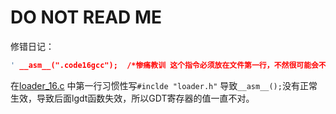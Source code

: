 # DO NOT READ ME 


修错日记：


```C
' __asm__(".code16gcc");  /*惨痛教训 这个指令必须放在文件第一行，不然很可能会不生效*/ '
```
在[loader_16.c](./source/loader/loader_16.c) 中第一行习惯性写`#inclde "loader.h"` 导致`__asm__();`没有正常生效，导致后面lgdt函数失效，所以GDT寄存器的值一直不对。